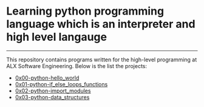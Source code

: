 # Learning python programming language which is an interpreter and high level langauge

---

This repository contains programs written for the high-level programming at ALX Software Engineering. Below is the list the projects:

- [0x00-python-hello_world](https://github.com/Hilerioluwa12/alx-higher_level_programming/tree/master/0x00-python-hello_world)
- [0x01-python-if_else_loops_functions](//github.com/Hilerioluwa12/alx-higher_level_programming/tree/master/0x01-python-if_else_loops_functions)
- [0x02-python-import_modules](https://github.com/Hilerioluwa12/alx-higher_level_programming/tree/master/0x02-python-import_modules)
- [0x03-python-data_structures]()
